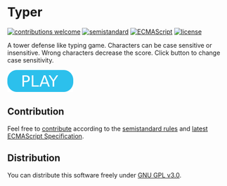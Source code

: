 # Typer

[![contributions welcome](https://img.shields.io/badge/contributions-welcome-brightgreen.svg)](https://github.com/berkerol/typer/issues)
[![semistandard](https://img.shields.io/badge/code%20style-semistandard-brightgreen.svg)](https://github.com/Flet/semistandard)
[![ECMAScript](https://img.shields.io/badge/ECMAScript-latest-brightgreen.svg)](https://www.ecma-international.org/ecma-262)
[![license](https://img.shields.io/badge/license-GNU%20GPL%20v3.0-blue.svg)](https://github.com/berkerol/typer/blob/master/LICENSE)

A tower defense like typing game. Characters can be case sensitive or insensitive. Wrong characters decrease the score. Click button to change case sensitivity.

[![button](play.png)](https://berkerol.github.io/typer/typer.html)

## Contribution

Feel free to [contribute](https://github.com/berkerol/typer/issues) according to the [semistandard rules](https://github.com/Flet/semistandard) and [latest ECMAScript Specification](https://www.ecma-international.org/ecma-262).

## Distribution

You can distribute this software freely under [GNU GPL v3.0](https://github.com/berkerol/typer/blob/master/LICENSE).
